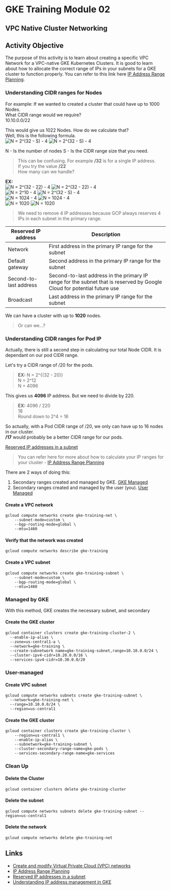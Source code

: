 # GKE Training Module 02
## VPC Native Cluster Networking

## Activity Objective

The purpose of this activity is to learn about creating a specific VPC Network for a VPC-native GKE Kubernetes Clusters. It is good to learn about how to allocate the correct range of IPs in your subnets for a GKE cluster to function properly. You can refer to this link here [IP Address Range Planning](https://cloud.google.com/kubernetes-engine/docs/concepts/alias-ips#defaults_limits).

### Understanding CIDR ranges for Nodes 
For example: If we wanted to created a cluster that could have up to 1000 Nodes. \
What CIDR range would we require? \
10.10.0.0/22

This would give us 1022 Nodes.
How do we calculate that? \
Well, this is the following formula. \
![N = 2^(32 - S) - 4](https://render.githubusercontent.com/render/math?math=N%20=%202^{%2832%20-%20S%29}%20-%204#gh-light-mode-only)
![N = 2^(32 - S) - 4](https://render.githubusercontent.com/render/math?math=\color{white}N%20=%202^{%2832%20-%20S%29}%20-%204#gh-dark-mode-only)

N - Is the number of nodes
S - Is the CIDR range size that you need.
> This can be confusing. For example **/32** is for a single IP address. \
> If you try the value **/22** \
> How many can we handle?

**EX:** \
![N = 2^(32 - 22) - 4](https://render.githubusercontent.com/render/math?math=N%20=%202^{%2832%20-%2022%29}%20-%204#gh-light-mode-only)
![N = 2^(32 - 22) - 4](https://render.githubusercontent.com/render/math?math=\color{white}N%20=%202^{%2832%20-%2022%29}%20-%204#gh-dark-mode-only) \
![N = 2^10 - 4](https://render.githubusercontent.com/render/math?math=N%20=%202^{10}%20-%204#gh-light-mode-only)
![N = 2^(32 - S) - 4](https://render.githubusercontent.com/render/math?math=\color{white}N%20=%202^{10}%20-%204#gh-dark-mode-only) \
![N = 1024 - 4](https://render.githubusercontent.com/render/math?math=N%20=%201024%20-%204#gh-light-mode-only)
![N = 1024 - 4](https://render.githubusercontent.com/render/math?math=\color{white}N%20=%201024%20-%204#gh-dark-mode-only) \
![N = 1020](https://render.githubusercontent.com/render/math?math=N%20=%201020#gh-light-mode-only) 
![N = 1020](https://render.githubusercontent.com/render/math?math=\color{white}N%20=%201020#gh-dark-mode-only)

> We need to remove 4 IP addresses because GCP always reserves 4 IPs in each subnet in the primary range.

| Reserved IP address | Description | 
| ------------------- | ----------- |
| Network | First address in the primary IP range for the subnet |
| Default gateway | Second address in the primary IP range for the subnet |
| Second-to-last address | Second-to-last address in the primary IP range for the subnet that is reserved by Google Cloud for potential future use |
| Broadcast | Last address in the primary IP range for the subnet |

We can have a cluster with up to **1020** nodes.
> Or can we...?

### Understanding CIDR ranges for Pod IP
Actually, there is still a second step in calculating our total Node CIDR. It is dependant on our pod CIDR range.

Let's try a CIDR range of /20 for the pods.
> **EX:**
N = 2^{(32 - 20)} \
N = 2^12 \
N = 4096 

This gives us **4096** IP address. But we need to divide by 220.
> **EX:**
4096 / 220 \
18 \
Round down to 2^4 = 16

So actually, with a Pod CIDR range of /20, we only can have up to 16 nodes in our cluster. \
**/17** would probably be a better CIDR range for our pods.

 [Reserved IP addresses in a subnet](https://cloud.google.com/vpc/docs/vpc#reserved_ip_addresses_in_every_subnet)
> You can refer here for more about how to calculate your IP ranges for your cluster - [IP Address Range Planning](https://cloud.google.com/kubernetes-engine/docs/concepts/alias-ips#defaults_limits)

There are 2 ways of doing this:
1. Secondary ranges created and managed by GKE. [GKE Managed](#managed-by-gke)
1. Secondary ranges created and managed by the user (you). [User Managed](#user-managed)


#### Create a VPC network
```
gcloud compute networks create gke-training-net \
    --subnet-mode=custom \
    --bgp-routing-mode=global \
    --mtu=1460
```

#### Verify that the network was created
```
gcloud compute networks describe gke-training
```

#### Create a VPC subnet
```
gcloud compute networks create gke-training-subnet \
    --subnet-mode=custom \
    --bgp-routing-mode=global \
    --mtu=1460
```

### Managed by GKE

With this method, GKE creates the necessary subnet, and secondary 
#### Create the GKE cluster
```
gcloud container clusters create gke-training-cluster-2 \
  --enable-ip-alias \
  --zone=us-central1-a \
  --network=gke-training \
  --create-subnetwork name=gke-training-subnet,range=10.10.0.0/24 \
  --cluster-ipv4-cidr=10.20.0.0/16 \
  --services-ipv4-cidr=10.30.0.0/20
```

### User-managed
#### Create VPC subnet
```
gcloud compute networks subnets create gke-training-subnet \
  --network=gke-training-net \
  --range=10.10.0.0/24 \
  --region=us-central1
```

#### Create the GKE cluster
```
gcloud container clusters create gke-training-cluster \
    --region=us-central1 \
    --enable-ip-alias \
    --subnetwork=gke-training-subnet \
    --cluster-secondary-range-name=gke-pods \
    --services-secondary-range-name=gke-services
```


### Clean Up

#### Delete the Cluster
```
gcloud container clusters delete gke-training-cluster
```

#### Delete the subnet
```
gcloud compute networks subnets delete gke-training-subnet --region=us-central1
```

#### Delete the network
```
gcloud compute networks delete gke-training-net
```

## Links
* [Create and modify Virtual Private Cloud (VPC) networks](https://cloud.google.com/vpc/docs/create-modify-vpc-networks)
* [IP Address Range Planning](https://cloud.google.com/kubernetes-engine/docs/concepts/alias-ips#defaults_limits)
* [Reserved IP addresses in a subnet](https://cloud.google.com/vpc/docs/vpc#reserved_ip_addresses_in_every_subnet)
* [Understanding IP address management in GKE](https://cloud.google.com/blog/products/containers-kubernetes/ip-address-management-in-gke)
